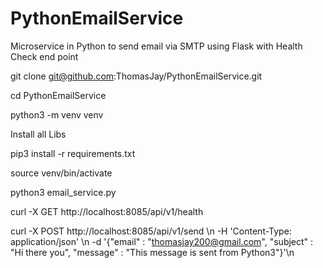 # PythonEmailService
Microservice in Python to send email via SMTP using Flask with Health Check end point


git clone git@github.com:ThomasJay/PythonEmailService.git

cd PythonEmailService

python3 -m venv venv

Install all Libs

pip3 install -r requirements.txt


source venv/bin/activate


python3 email_service.py

curl -X GET http://localhost:8085/api/v1/health

curl -X POST http://localhost:8085/api/v1/send \\n   -H 'Content-Type: application/json' \\n   -d '{"email" : "thomasjay200@gmail.com", "subject" : "Hi there you", "message" : "This message is sent from Python3"}'\n

